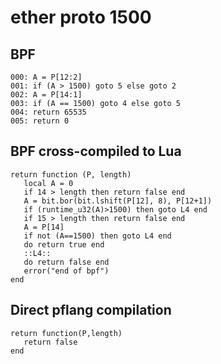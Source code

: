 # ether proto 1500


## BPF

```
000: A = P[12:2]
001: if (A > 1500) goto 5 else goto 2
002: A = P[14:1]
003: if (A == 1500) goto 4 else goto 5
004: return 65535
005: return 0
```


## BPF cross-compiled to Lua

```
return function (P, length)
   local A = 0
   if 14 > length then return false end
   A = bit.bor(bit.lshift(P[12], 8), P[12+1])
   if (runtime_u32(A)>1500) then goto L4 end
   if 15 > length then return false end
   A = P[14]
   if not (A==1500) then goto L4 end
   do return true end
   ::L4::
   do return false end
   error("end of bpf")
end
```


## Direct pflang compilation

```
return function(P,length)
   return false
end

```

